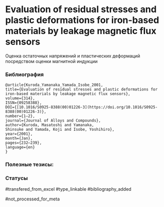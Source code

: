# Evaluation of residual stresses and plastic deformations for iron-based materials by leakage magnetic flux sensors

Оценка остаточных напряжений и пластических деформаций посредством оценки магнитной индукции

### Библиография
```
@article{Kuroda_Yamanaka_Yamada_Isobe_2001,
title={Evaluation of residual stresses and plastic deformations for iron-based materials by leakage magnetic flux sensors},
volume={314},
ISSN={09258388},
DOI={[10.1016/S0925-8388(00)01226-3](https://doi.org/10.1016/S0925-8388(00)01226-3)},
number={1–2},
journal={Journal of Alloys and Compounds},
author={Kuroda, Masatoshi and Yamanaka,
Shinsuke and Yamada, Koji and Isobe, Yoshihiro},
year={2001},
month={Jan},
pages={232–239},
language={en}
}
```

### Полезные тезисы:

### Статусы
#transfered_from_excel 
#type_linkable 
#bibliography_added

#not_processed_for_meta

